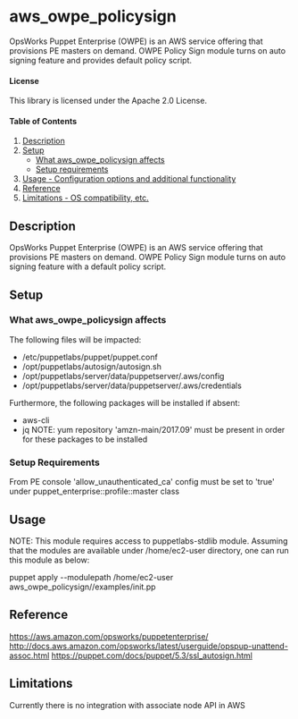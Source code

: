 
# aws_owpe_policysign

OpsWorks Puppet Enterprise (OWPE) is an AWS service offering that provisions PE masters on demand. OWPE Policy Sign module turns on auto signing feature and provides default policy script.

#### License
This library is licensed under the Apache 2.0 License.

#### Table of Contents

1. [Description](#description)
2. [Setup](#setup)
    * [What aws_owpe_policysign affects](#what-aws_owpe_policysign-affects)
    * [Setup requirements](#setup-requirements)
3. [Usage - Configuration options and additional functionality](#usage)
4. [Reference](#reference)
5. [Limitations - OS compatibility, etc.](#limitations)

## Description

OpsWorks Puppet Enterprise (OWPE) is an AWS service offering that provisions PE masters on demand.  OWPE Policy Sign module turns on auto signing feature with a default policy script.

## Setup

### What aws_owpe_policysign affects

The following files will be impacted:
* /etc/puppetlabs/puppet/puppet.conf
* /opt/puppetlabs/autosign/autosign.sh
* /opt/puppetlabs/server/data/puppetserver/.aws/config
* /opt/puppetlabs/server/data/puppetserver/.aws/credentials

Furthermore, the following packages will be installed if absent:
* aws-cli
* jq
NOTE: yum repository 'amzn-main/2017.09' must be present in order for these packages to be installed

### Setup Requirements

From PE console 'allow_unauthenticated_ca' config must be set to 'true' under puppet_enterprise::profile::master class

## Usage
NOTE: This module requires access to puppetlabs-stdlib module. Assuming that the modules are available under /home/ec2-user directory, one can run this module as below:

puppet apply  --modulepath /home/ec2-user aws_owpe_policysign//examples/init.pp

## Reference

https://aws.amazon.com/opsworks/puppetenterprise/
http://docs.aws.amazon.com/opsworks/latest/userguide/opspup-unattend-assoc.html
https://puppet.com/docs/puppet/5.3/ssl_autosign.html

## Limitations

Currently there is no integration with associate node API in AWS
